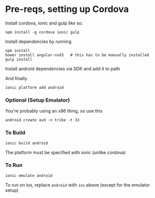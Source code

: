 # Pre-reqs, setting up Cordova

Install cordova, ionic and gulp like so:

```
npm install -g cordova ionic gulp
```

Install dependencies by running

```
npm install
bower install angular-nvd3   # this has to be manually installed
gulp install
```

Install android dependencies via SDK and add it to path

And finally

```
ionic platform add android
```


### Optional (Setup Emulator)

You're probably using an x86 thing, so use this

```
android create avd -n tribe -t 33
```

### To Build

```
ionic build android
```

The platform must be specified with ionic (unlike cordova)

### To Run

```
ionic emulate android
```

To run on ios, replace `android` with `ios` above (except for the emulator setup)